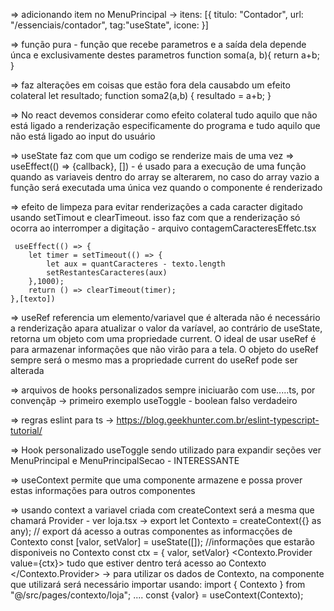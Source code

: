 => adicionando item no MenuPrincipal
    -> itens: [{ titulo: "Contador", url: "/essenciais/contador", tag:"useState", icone:<IconNumbers/> }]

=> função pura - função que recebe parametros e a saída dela depende únca e exclusivamente destes parametros
    function soma(a, b){
        return a+b;
    }

=> faz alterações em coisas que estão fora dela causabdo um efeito colateral
    let resultado;
    function soma2(a,b) {
        resultado = a+b;
    }

=> No react devemos considerar como efeito colateral tudo aquilo que não está ligado a renderização especificamente do programa e tudo aquilo que não está ligado ao input do usuário

=> useState faz com que um codigo se renderize mais de uma vez
=> useEffect(() => {callback}, []) - é usado para a execução de uma função quando as variaveis dentro do array se alterarem, no caso do array vazio a função será executada uma única vez quando o componente é renderizado

=> efeito de limpeza para evitar renderizações a cada caracter digitado usando setTimout e clearTimeout. isso faz com que a renderização só ocorra ao interromper a digitação - arquivo contagemCaracteresEffetc.tsx

     useEffect(() => {
        let timer = setTimeout(() => {
            let aux = quantCaracteres - texto.length
            setRestantesCaracteres(aux)
        },1000);
        return () => clearTimeout(timer);
    },[texto])

=> useRef referencia um elemento/variavel que é alterada não é necessário a renderização apara atualizar o valor da varíavel, ao contrário de useState, retorna um objeto com uma propriedade current. O ideal de usar useRef é para armazenar informações que não virão para a tela. O objeto do useRef sempre será o mesmo mas a propriedade current do useRef pode ser alterada

=> arquivos de hooks personalizados sempre iniciuarão com use.....ts, por convençãp
    -> primeiro exemplo useToggle - boolean falso verdadeiro

=> regras eslint para ts
    -> https://blog.geekhunter.com.br/eslint-typescript-tutorial/

=> Hook personalizado useToggle sendo utilizado para expandir seções ver MenuPrincipal e MenuPrincipalSecao - INTERESSANTE

=> useContext permite que uma componente armazene e possa prover estas informações para outros componentes

=> usando context a variavel criada com createContext será a mesma que chamará Provider - ver loja.tsx
  -> export let Contexto = createContext({} as any); // export dá acesso a outras componentes as informacções de Contexto
    const [valor, setValor] = useState([]); //informações que estarão disponiveis no Contexto
    const ctx = { valor, setValor}
    <Contexto.Provider value={ctx}>
      tudo que estiver dentro terá acesso ao Contexto
    </Contexto.Provider>
    -> para utilizar os dados de Contexto, na componente que utilizará será necessário importar usando:
        import { Contexto } from "@/src/pages/contexto/loja";
        ....
        const {valor} = useContext(Contexto);